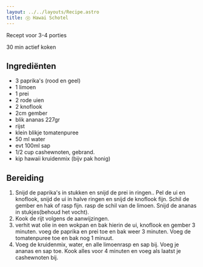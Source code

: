 ```yaml
---
layout: ../../layouts/Recipe.astro
title: Ⓥ Hawai Schotel
---
```

R﻿ecept voor 3-4 porties

30 m﻿in actief koken

## Ingrediënten

* 3﻿ paprika's (rood en geel)
* 1﻿ limoen
* 1﻿ prei
* 2﻿ rode uien
* 2﻿ knoflook
* 2﻿cm gember
* b﻿lik ananas 227gr
* r﻿ijst
* k﻿lein blikje tomatenpuree
* 5﻿0 ml water
* e﻿vt 100ml sap
* 1﻿/2 cup cashewnoten, gebrand.
* k﻿ip hawaii kruidenmix (bijv pak honig)

## Bereiding

1. S﻿nijd de paprika's in stukken en snijd de prei in ringen.. Pel de ui en knoflook, snijd de ui in halve ringen en snijd de knoflook fijn. Schil de gember en hak of rasp fijn. rasp de schil van de limoen. Snijd de ananas in stukjes(behoud het vocht).
2. K﻿ook de rijt volgens de aanwijzingen. 
3. v﻿erhit wat olie in een wokpan en bak hierin de ui, knoflook en gember 3 minuten. voeg de paprika en prei toe en bak weer 3 minuten. Voeg de tomatenpuree toe en bak nog 1 minuut. 
4. V﻿oeg de kruidenmix, water, en alle limoenrasp en sap bij. Voeg je ananas en sap toe. Kook alles voor 4 minuten en voeg als laatst je cashewnoten bij.